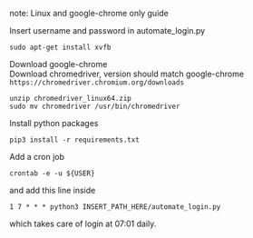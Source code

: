 note: Linux and google-chrome only guide 

Insert username and password in automate_login.py

`sudo apt-get install xvfb`   

Download google-chrome  
Download chromedriver, version should match google-chrome  
`https://chromedriver.chromium.org/downloads`

`unzip chromedriver_linux64.zip`  
`sudo mv chromedriver /usr/bin/chromedriver`  

Install python packages  

`pip3 install -r requirements.txt`  

Add a cron job  

`crontab -e -u ${USER}`  

and add this line inside  

`1 7 * * * python3 INSERT_PATH_HERE/automate_login.py`  

which takes care of login at 07:01 daily.


